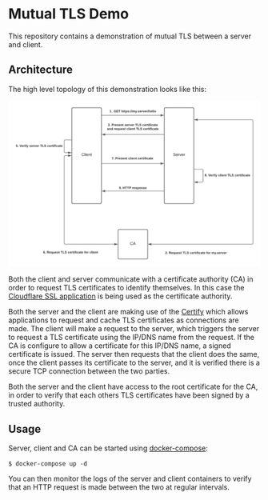 # Mutual TLS Demo
This repository contains a demonstration of mutual TLS between a server and client.

## Architecture
The high level topology of this demonstration looks like this:

![overview](overview.png)

Both the client and server communicate with a certificate authority (CA) in order to request TLS certificates to
identify themselves. In this case the [Cloudflare SSL application](https://cfssl.org/) is being used as the certificate
authority.

Both the server and the client are making use of the [Certify](https://github.com/johanbrandhorst/certify) which allows
applications to request and cache TLS certificates as connections are made. The client will make a request to the server,
which triggers the server to request a TLS certificate using the IP/DNS name from the request. If the CA is configure
to allow a certificate for this IP/DNS name, a signed certificate is issued. The server then requests that the client
does the same, once the client passes its certificate to the server, and it is verified there is a secure TCP connection
between the two parties.

Both the server and the client have access to the root certificate for the CA, in order to verify that each others
TLS certificates have been signed by a trusted authority.

## Usage
Server, client and CA can be started using [docker-compose](https://docs.docker.com/compose/):

```shell
$ docker-compose up -d
```

You can then monitor the logs of the server and client containers to verify that an HTTP request is made between the two
at regular intervals.